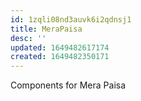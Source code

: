 ```yaml
---
id: 1zqli08nd3auvk6i2qdnsj1
title: MeraPaisa
desc: ''
updated: 1649482617174
created: 1649482350171
---
```


Components for Mera Paisa